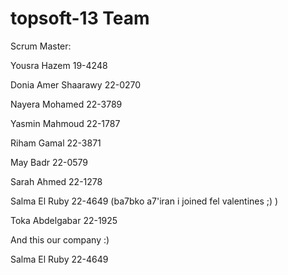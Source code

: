 topsoft-13 Team
==============


Scrum Master: 

Yousra Hazem 19-4248


Donia Amer Shaarawy 22-0270


Nayera Mohamed 22-3789


Yasmin Mahmoud 22-1787 


Riham Gamal 22-3871

May Badr 22-0579 

Sarah Ahmed 22-1278


Salma El Ruby 22-4649 (ba7bko a7'iran i joined fel valentines ;) ) 

Toka Abdelgabar 22-1925


And this our company :)


Salma El Ruby 22-4649
